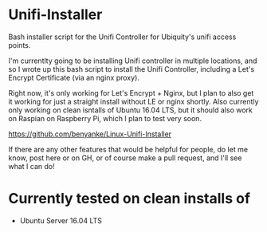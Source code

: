 # Unifi-Installer
Bash installer script for the Unifi Controller for Ubiquity's unifi access points. 

I'm currentlty going to be installing Unifi controller in multiple locations, and so I wrote up this bash script to install the Unifi Controller, including a Let's Encrypt Certificate (via an nginx proxy). 
 
Right now, it's only working for Let's Encrypt + Nginx, but I plan to also get it working for just a straight install without LE or nginx shortly. Also currently only working on clean isntalls of Ubuntu 16.04 LTS, but it should also work on Raspian on Raspberry Pi, which I plan to test very soon.
 
https://github.com/benyanke/Linux-Unifi-Installer
 
If there are any other features that would be helpful for people, do let me know, post here or on GH, or of course make a pull request, and I'll see what I can do!

# Currently tested on clean installs of
* Ubuntu Server 16.04 LTS

